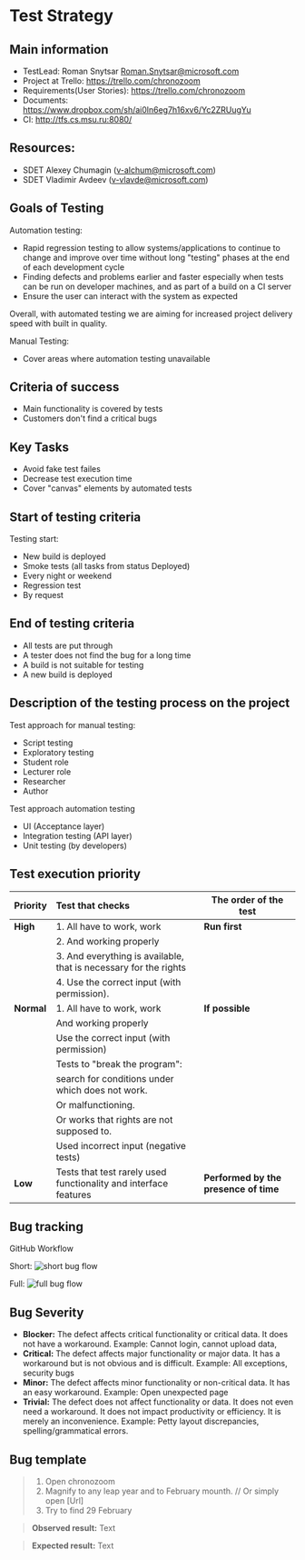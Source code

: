 # Test Strategy #

## Main information ##
 
- TestLead: Roman Snytsar <Roman.Snytsar@microsoft.com>
- Project at Trello: https://trello.com/chronozoom
- Requirements(User Stories): https://trello.com/chronozoom
- Documents: https://www.dropbox.com/sh/ai0ln6eg7h16xv6/Yc2ZRUugYu
- CI: http://tfs.cs.msu.ru:8080/
 
## Resources: ##
 
- SDET Alexey Chumagin (v-alchum@microsoft.com) 
- SDET Vladimir Avdeev (v-vlavde@microsoft.com)


## Goals of Testing	##
 
Automation testing:
-	Rapid regression testing to allow systems/applications to continue to change and improve over time without long "testing" phases at the end of each development cycle
-	Finding defects and problems earlier and faster especially when tests can be run on developer machines, and as part of a build on a CI server
-	Ensure the user can interact with the system as expected
 
Overall, with automated testing we are aiming for increased project delivery speed with built in quality.
 
Manual Testing:
-	Cover areas where automation testing unavailable
 
## Criteria of success ##
-	Main functionality is covered by tests
-	Customers don't find a critical bugs
 
## Key Tasks ##
-	Avoid fake test failes
-	Decrease test execution time
-	Cover "canvas" elements by automated tests
 
 
## Start of testing criteria	##
Testing start:
- New build is deployed
 -	Smoke tests (all tasks from status Deployed)
-	Every night or weekend
 -	Regression test
-	By request
 

## End of testing criteria	##
 
-	All tests are put through
-	A tester does not find the bug for a long time
-	A build is not suitable for testing
-	A new build is deployed
 
## Description of the testing process on the project	##
 
Test approach for manual testing:
-	Script testing
-	Exploratory testing
 -	Student role
 - Lecturer role
 - Researcher
 - Author
 
 
Test approach automation testing  
-	UI (Acceptance layer)
-	Integration testing (API layer)
-	Unit testing (by developers)

## Test execution priority ##
 
|Priority|Test that checks|The order of the test|
|:---|:-----------|----|
|**High**|1. All have to work, work | **Run first**|
||2. And working properly||
||3. And everything is available, that is necessary for the rights||
||4. Use the correct input (with permission).||
|**Normal**|1. All have to work, work | **If possible**|
||And working properly||
||Use the correct input (with permission)||
||Tests to "break the program":||
||search for conditions under which does not work.||
||Or malfunctioning.||
||Or works that rights are not supposed to.||
||Used incorrect input (negative tests)||
**Low**|Tests that test rarely used functionality and interface features|**Performed by the presence of time**

 
## Bug tracking ##
 
GitHub
Workflow 


Short:
![short bug flow](https://github.com/a-chumagin/ChronoZoom/blob/master/Doc/testing/doc_images/bug_flow_short.png?raw=true)

Full:
![full bug flow](https://github.com/a-chumagin/ChronoZoom/blob/master/Doc/testing/doc_images/bug_flow_full.png?raw=true)
 
## Bug Severity ##
-	**Blocker:** The defect affects critical functionality or critical data. It does not have a workaround.
Example: Cannot login, cannot upload data, 
-	**Critical:** The defect affects major functionality or major data. It has a workaround but is not obvious and is difficult.
Example: All exceptions, security bugs
-	**Minor:** The defect affects minor functionality or non-critical data. It has an easy workaround. Example: Open unexpected page
-	**Trivial:** The defect does not affect functionality or data. It does not even need a workaround. It does not impact productivity or efficiency. It is merely an inconvenience. Example: Petty layout discrepancies, spelling/grammatical errors.

## Bug template ##

> 1. Open chronozoom 
> 2. Magnify to any leap year and to February mounth.
> // Or simply open [Url]
> 3. Try to find 29 February 
 
>  **Observed result:** Text

>  **Expected result:** Text
 


